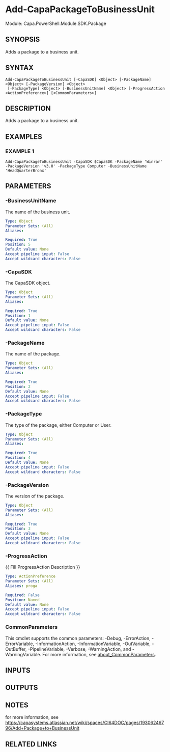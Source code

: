 # Add-CapaPackageToBusinessUnit

Module: Capa.PowerShell.Module.SDK.Package

## SYNOPSIS
Adds a package to a business unit.

## SYNTAX

```
Add-CapaPackageToBusinessUnit [-CapaSDK] <Object> [-PackageName] <Object> [-PackageVersion] <Object>
 [-PackageType] <Object> [-BusinessUnitName] <Object> [-ProgressAction <ActionPreference>] [<CommonParameters>]
```

## DESCRIPTION
Adds a package to a business unit.

## EXAMPLES

### EXAMPLE 1
```
Add-CapaPackageToBusinessUnit -CapaSDK $CapaSDK -PackageName 'Winrar' -PackageVersion 'v3.0' -PackageType Computer -BusinessUnitName 'HeadQuarterBronx'
```

## PARAMETERS

### -BusinessUnitName
The name of the business unit.

```yaml
Type: Object
Parameter Sets: (All)
Aliases:

Required: True
Position: 5
Default value: None
Accept pipeline input: False
Accept wildcard characters: False
```

### -CapaSDK
The CapaSDK object.

```yaml
Type: Object
Parameter Sets: (All)
Aliases:

Required: True
Position: 1
Default value: None
Accept pipeline input: False
Accept wildcard characters: False
```

### -PackageName
The name of the package.

```yaml
Type: Object
Parameter Sets: (All)
Aliases:

Required: True
Position: 2
Default value: None
Accept pipeline input: False
Accept wildcard characters: False
```

### -PackageType
The type of the package, either Computer or User.

```yaml
Type: Object
Parameter Sets: (All)
Aliases:

Required: True
Position: 4
Default value: None
Accept pipeline input: False
Accept wildcard characters: False
```

### -PackageVersion
The version of the package.

```yaml
Type: Object
Parameter Sets: (All)
Aliases:

Required: True
Position: 3
Default value: None
Accept pipeline input: False
Accept wildcard characters: False
```

### -ProgressAction
{{ Fill ProgressAction Description }}

```yaml
Type: ActionPreference
Parameter Sets: (All)
Aliases: proga

Required: False
Position: Named
Default value: None
Accept pipeline input: False
Accept wildcard characters: False
```

### CommonParameters
This cmdlet supports the common parameters: -Debug, -ErrorAction, -ErrorVariable, -InformationAction, -InformationVariable, -OutVariable, -OutBuffer, -PipelineVariable, -Verbose, -WarningAction, and -WarningVariable. For more information, see [about_CommonParameters](http://go.microsoft.com/fwlink/?LinkID=113216).

## INPUTS

## OUTPUTS

## NOTES
for more information, see https://capasystems.atlassian.net/wiki/spaces/CI64DOC/pages/19306246796/Add+Package+to+BusinessUnit

## RELATED LINKS
